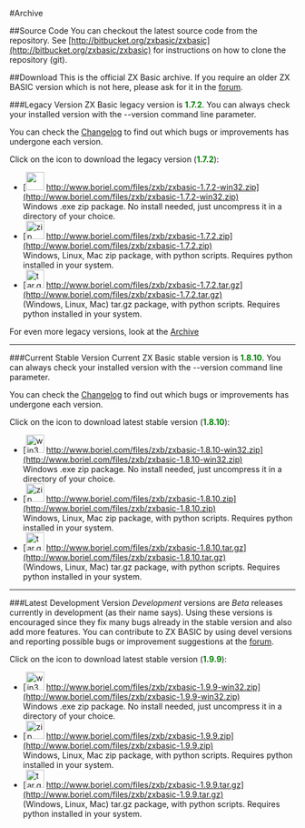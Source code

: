 #Archive

##Source Code
You can checkout the latest source code from the repository.
See [http://bitbucket.org/zxbasic/zxbasic](http://bitbucket.org/zxbasic/zxbasic) for instructions on how to clone the repository (git).

##Download
This is the official ZX Basic archive. If you require an older ZX BASIC version which is not here, please ask for it in the [forum](http://www.boriel.com/forum/).

###Legacy Version
ZX Basic legacy version is <span style="color:green;">**1.7.2**</span>. You can always check your installed version with the --version command line parameter.

You can check the [Changelog](https://github.com/boriel/zxbasic/blob/master/Changelog.md) to find out which bugs or improvements
has undergone each version.

Click on the icon to download the legacy version (<span style="color: green;">**1.7.2**</span>):

* [<img src="https://zxbasic.readthedocs.io/en/latest/img/zip-package-2.png" width="32px"/> http://www.boriel.com/files/zxb/zxbasic-1.7.2-win32.zip](http://www.boriel.com/files/zxb/zxbasic-1.7.2-win32.zip)
<br />Windows .exe zip package. No install needed, just uncompress it in a directory of your choice.
* [<img src="https://zxbasic.readthedocs.io/en/latest/img/zip-package.png" alt="zip" width="32px"/> http://www.boriel.com/files/zxb/zxbasic-1.7.2.zip](http://www.boriel.com/files/zxb/zxbasic-1.7.2.zip)
<br />Windows, Linux, Mac zip package, with python scripts. Requires python installed in your system.
* [<img src="https://zxbasic.readthedocs.io/en/latest/img/driver-down.png" alt="tar.gz" width="32px"/> http://www.boriel.com/files/zxb/zxbasic-1.7.2.tar.gz](http://www.boriel.com/files/zxb/zxbasic-1.7.2.tar.gz)
<br />(Windows, Linux, Mac) tar.gz package, with python scripts. Requires python installed in your system.


For even more legacy versions, look at the [Archive](http://www.boriel.com/files/zxb)

----

###Current Stable Version
Current ZX Basic stable version is <span style="color:green;">**1.8.10**</span>. You can always check your installed version with the --version command line parameter.

You can check the [Changelog](https://github.com/boriel/zxbasic/blob/master/Changelog.md) to find out which bugs or improvements
has undergone each version.

Click on the icon to download latest stable version (<span style="color: green;">**1.8.10**</span>):

* [<img src="https://zxbasic.readthedocs.io/en/latest/img/zip-package-2.png" alt="win32zip" width="32px"/> http://www.boriel.com/files/zxb/zxbasic-1.8.10-win32.zip](http://www.boriel.com/files/zxb/zxbasic-1.8.10-win32.zip)
<br />Windows .exe zip package. No install needed, just uncompress it in a directory of your choice.
* [<img src="https://zxbasic.readthedocs.io/en/latest/img/zip-package.png" alt="zip" width="32px"/> http://www.boriel.com/files/zxb/zxbasic-1.8.10.zip](http://www.boriel.com/files/zxb/zxbasic-1.8.10.zip)
<br />Windows, Linux, Mac zip package, with python scripts. Requires python installed in your system.
* [<img src="https://zxbasic.readthedocs.io/en/latest/img/driver-down.png" alt="tar.gz" width="32px"/> http://www.boriel.com/files/zxb/zxbasic-1.8.10.tar.gz](http://www.boriel.com/files/zxb/zxbasic-1.8.10.tar.gz)
<br />(Windows, Linux, Mac) tar.gz package, with python scripts. Requires python installed in your system.


----

###Latest Development Version
_Development_ versions are _Beta_ releases currently in development (as their name says).
Using these versions is encouraged since they fix many bugs already in the stable version and also add more features.
You can contribute to ZX BASIC by using devel versions and reporting possible bugs or improvement
suggestions at the [forum](http://www.boriel.com/forum).

Click on the icon to download latest stable version (<span style="color: green;">**1.9.9**</span>):

* [<img src="https://zxbasic.readthedocs.io/en/latest/img/zip-package-2.png" alt="win32zip" width="32px"/> http://www.boriel.com/files/zxb/zxbasic-1.9.9-win32.zip](http://www.boriel.com/files/zxb/zxbasic-1.9.9-win32.zip)
<br />Windows .exe zip package. No install needed, just uncompress it in a directory of your choice.
* [<img src="https://zxbasic.readthedocs.io/en/latest/img/zip-package.png" alt="zip" width="32px"/> http://www.boriel.com/files/zxb/zxbasic-1.9.9.zip](http://www.boriel.com/files/zxb/zxbasic-1.9.9.zip)
<br />Windows, Linux, Mac zip package, with python scripts. Requires python installed in your system.
* [<img src="https://zxbasic.readthedocs.io/en/latest/img/driver-down.png" alt="tar.gz" width="32px"/> http://www.boriel.com/files/zxb/zxbasic-1.9.9.tar.gz](http://www.boriel.com/files/zxb/zxbasic-1.9.9.tar.gz)
<br />(Windows, Linux, Mac) tar.gz package, with python scripts. Requires python installed in your system.
